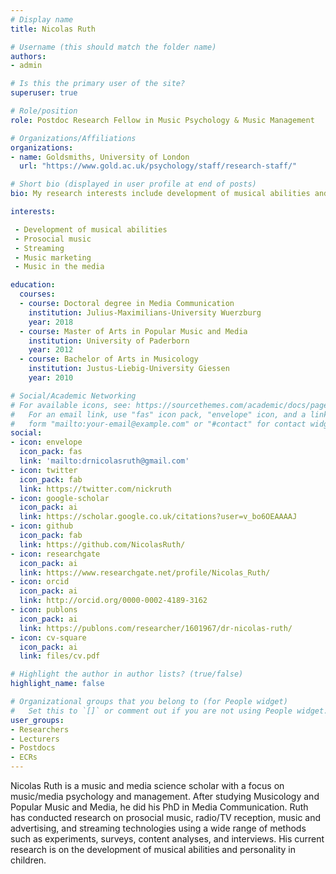 ```yaml
---
# Display name
title: Nicolas Ruth

# Username (this should match the folder name)
authors:
- admin

# Is this the primary user of the site?
superuser: true

# Role/position
role: Postdoc Research Fellow in Music Psychology & Music Management

# Organizations/Affiliations
organizations:
- name: Goldsmiths, University of London
  url: "https://www.gold.ac.uk/psychology/staff/research-staff/"

# Short bio (displayed in user profile at end of posts)
bio: My research interests include development of musical abilities and personality, streaming, music marketing and management, music in media, prosocial music.

interests:

 - Development of musical abilities
 - Prosocial music
 - Streaming
 - Music marketing
 - Music in the media

education:
  courses:
  - course: Doctoral degree in Media Communication
    institution: Julius-Maximilians-University Wuerzburg
    year: 2018
  - course: Master of Arts in Popular Music and Media
    institution: University of Paderborn
    year: 2012
  - course: Bachelor of Arts in Musicology
    institution: Justus-Liebig-University Giessen
    year: 2010

# Social/Academic Networking
# For available icons, see: https://sourcethemes.com/academic/docs/page-builder/#icons
#   For an email link, use "fas" icon pack, "envelope" icon, and a link in the
#   form "mailto:your-email@example.com" or "#contact" for contact widget.
social:
- icon: envelope
  icon_pack: fas
  link: 'mailto:drnicolasruth@gmail.com' 
- icon: twitter
  icon_pack: fab
  link: https://twitter.com/nickruth
- icon: google-scholar
  icon_pack: ai
  link: https://scholar.google.co.uk/citations?user=v_bo6OEAAAAJ
- icon: github
  icon_pack: fab
  link: https://github.com/NicolasRuth/
- icon: researchgate
  icon_pack: ai
  link: https://www.researchgate.net/profile/Nicolas_Ruth/
- icon: orcid
  icon_pack: ai
  link: http://orcid.org/0000-0002-4189-3162
- icon: publons
  icon_pack: ai
  link: https://publons.com/researcher/1601967/dr-nicolas-ruth/
- icon: cv-square
  icon_pack: ai
  link: files/cv.pdf

# Highlight the author in author lists? (true/false)
highlight_name: false

# Organizational groups that you belong to (for People widget)
#   Set this to `[]` or comment out if you are not using People widget.
user_groups:
- Researchers
- Lecturers
- Postdocs
- ECRs
---
```


Nicolas Ruth is a music and media science scholar with a focus on music/media psychology and management. After studying Musicology and Popular Music and Media, he did his PhD in Media Communication. Ruth has conducted research on prosocial music, radio/TV reception, music and advertising, and streaming technologies using a wide range of methods such as experiments, surveys, content analyses, and interviews. His current research is on the development of musical abilities and personality in children.
